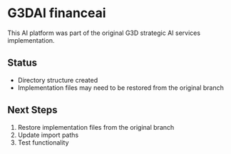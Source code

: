# G3DAI financeai

This AI platform was part of the original G3D strategic AI services implementation.

## Status
- Directory structure created
- Implementation files may need to be restored from the original branch

## Next Steps
1. Restore implementation files from the original branch
2. Update import paths
3. Test functionality
